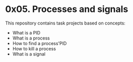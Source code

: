 # 0x05. Processes and signals

This repository contains task projects based on concepts:
- What is a PID
- What is a process
- How to find a process'PID
- How to kill a process
- What is a signal
